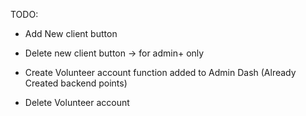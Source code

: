 TODO:

- Add New client button
- Delete new client button -> for admin+ only

- Create Volunteer account function added to Admin Dash (Already Created backend points)
- Delete Volunteer account
